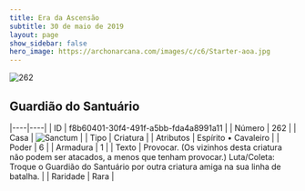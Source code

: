 ```yaml
---
title: Era da Ascensão
subtitle: 30 de maio de 2019
layout: page
show_sidebar: false
hero_image: https://archonarcana.com/images/c/c6/Starter-aoa.jpg
---
```


![262](https://cdn.keyforgegame.com/media/card_front/pt/435_262_CWH2M4X7HMQ_pt.png)

## Guardião do Santuário

|----|----|
| ID | f8b60401-30f4-491f-a5bb-fda4a8991a11 |
| Número | 262 |
| Casa | ![Sanctum](https://archonarcana.com/images/thumb/c/c7/Sanctum.png/22px-Sanctum.png "Santuário") |
| Tipo | Criatura |
| Atributos | Espírito • Cavaleiro |
| Poder | 6 |
| Armadura | 1 |
| Texto | Provocar. (Os vizinhos desta criatura não podem ser atacados, a menos que tenham provocar.) Luta/Coleta: Troque o Guardião do Santuário por outra criatura amigana sua linha de batalha. |
| Raridade | Rara |
